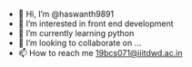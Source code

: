 - 👋 Hi, I’m @haswanth9891
- 👀 I’m interested in front end development 
- 🌱 I’m currently learning python
- 💞️ I’m looking to collaborate on ...
- 📫 How to reach me 19bcs071@iiitdwd.ac.in

<!---
haswanth9891/haswanth9891 is a ✨ special ✨ repository because its `README.md` (this file) appears on your GitHub profile.
You can click the Preview link to take a look at your changes.
--->

